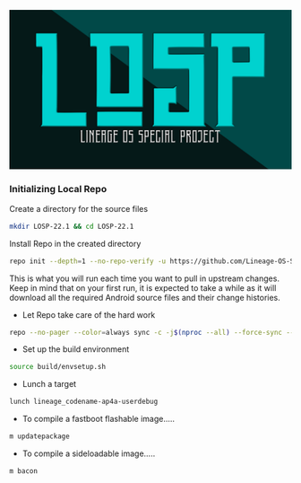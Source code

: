 ![Logo](https://raw.githubusercontent.com/Lineage-OS-Special-Project/losp_manifests/lineage-22.1/Banner.png)

### Initializing Local Repo ###

Create a directory for the source files
```bash
mkdir LOSP-22.1 && cd LOSP-22.1
```

Install Repo in the created directory
```bash
repo init --depth=1 --no-repo-verify -u https://github.com/Lineage-OS-Special-Project/losp_manifests -b lineage-22.1 --git-lfs
```

This is what you will run each time you want to pull in upstream changes. Keep in mind that on your
first run, it is expected to take a while as it will download all the required Android source files
and their change histories.

- Let Repo take care of the hard work
```bash
repo --no-pager --color=always sync -c -j$(nproc --all) --force-sync --no-clone-bundle --no-tags --optimized-fetch --prune
```

- Set up the build environment
```bash
source build/envsetup.sh
```

- Lunch a target
```bash
lunch lineage_codename-ap4a-userdebug
```

- To compile a fastboot flashable image.....
```bash
m updatepackage
```

- To compile a sideloadable  image.....
```bash
m bacon
```